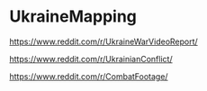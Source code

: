 # UkraineMapping

https://www.reddit.com/r/UkraineWarVideoReport/

https://www.reddit.com/r/UkrainianConflict/

https://www.reddit.com/r/CombatFootage/
